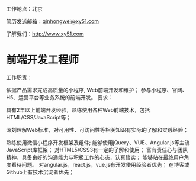 工作地点：北京

简历发送邮箱：qinhongwei@xy51.com

了解我们：http://www.xy51.com


# 前端开发工程师

工作职责：

依据产品需求完成高质量的小程序, Web前端开发和维护；
参与小程序、官网、H5、运营平台等业务系统的前端开发。
要求：

具有2年以上前端开发经验，熟练使用各种Web前端技术，包括HTML/CSS/JavaScript等；

深刻理解Web标准，对可用性、可访问性等相关知识有实际的了解和实践经验；

熟练使用微信小程序开发框架及组件;
能够使用jQuery、VUE、Angular.js等主流JavaScript库框架；
对HTML5/CSS3有一定的了解和使用；
富有责任心与团队精神，具备良好的沟通能力与积极工作的心态，认真踏实；
能够站在最终用户角度看待问题。
对angular.js，react.js，vue.js有开发使用经验者优先；
在博客或Github上有技术沉淀者优先；
